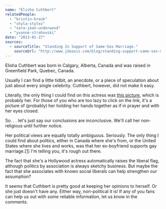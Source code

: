 ```yaml
---
name: "Elisha Cuthbert"
relatedPeople:
  - "kristin-kreuk"
  - "shyla-stylez"
  - "sara-jean-underwood"
  - "yvonne-strahovski"
date: "2013-01-27"
sources:
  - sourceTitle: "Standing In Support of Same-Sex Marriage."
    sourceUrl: "http://www.jdoasis.com/blog/standing-support-same-sex-marriage"
---
```


Elisha Cuthbert was born in Calgary, Alberta, Canada and was raised in Greenfield Park, Quebec, Canada.

Usually I can find a little tidbit, an anecdote, or a piece of speculation about just about every single celebrity. Cuthbert, however, did not make it easy.

Literally, the only thing I could find on this actress was [this picture](http://areminder.tumblr.com/post/34282895666/teamcoco-elisha-cuthbert-says-a-little-prayer), which is probably her. For those of you who are too lazy to click on the link, it's a picture of (probably) her holding her hands together as if in prayer and with her eyes closed.

So. . . let's just say our conclusions are inconclusive. We'll call her non-religious until further notice.

Her political views are equally totally ambiguous. Seriously. The only thing I could find about politics, either in Canada where she's from, or the United States where she lives and works, was that her ex-boyfriend supports gay marriage.<a class="source-citation" href="http://www.jdoasis.com/blog/standing-support-same-sex-marriage" title="Standing In Support of Same-Sex Marriage.">[1]</a> I'm telling you, it's rough out there.

The fact that she's a Hollywood actress automatically raises the liberal flag, although politics by association is always sketchy business. But maybe the fact that she associates with known social liberals can help strengthen our assumption?

It seems that Cuthbert is pretty good at keeping her opinions to herself. Or she just doesn't have any. Either way, non-political it is! If any of you fans can help us out with some reliable information, let us know in the comments.